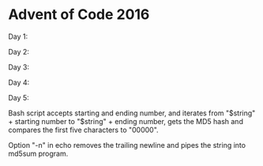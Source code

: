 # Advent of Code 2016

Day 1:

Day 2:

Day 3:

Day 4:

Day 5:

Bash script accepts starting and ending number, and iterates from "$string" + starting number to "$string" + ending number, gets the MD5 hash and compares the first five characters to "00000". 

Option "-n" in echo removes the trailing newline and pipes the string into md5sum program. 

